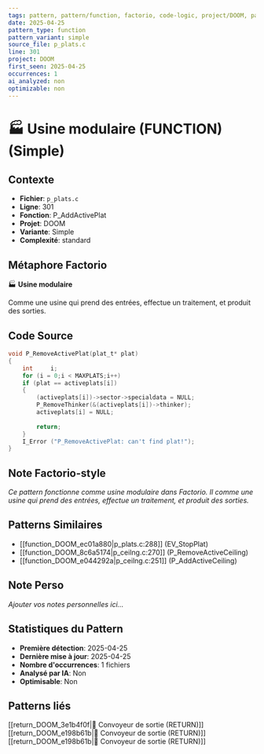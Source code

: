 ```yaml
---
tags: pattern, pattern/function, factorio, code-logic, project/DOOM, pattern/variant/simple
date: 2025-04-25
pattern_type: function
pattern_variant: simple
source_file: p_plats.c
line: 301
project: DOOM
first_seen: 2025-04-25
occurrences: 1
ai_analyzed: non
optimizable: non
---
```


# 🏭 Usine modulaire (FUNCTION) (Simple)

## Contexte
- **Fichier**: `p_plats.c`
- **Ligne**: 301
- **Fonction**: P_AddActivePlat
- **Projet**: DOOM
- **Variante**: Simple
- **Complexité**: standard

## Métaphore Factorio
🏭 **Usine modulaire**

Comme une usine qui prend des entrées, effectue un traitement, et produit des sorties.

## Code Source
```c
void P_RemoveActivePlat(plat_t* plat)
{
    int		i;
    for (i = 0;i < MAXPLATS;i++)
	if (plat == activeplats[i])
	{
	    (activeplats[i])->sector->specialdata = NULL;
	    P_RemoveThinker(&(activeplats[i])->thinker);
	    activeplats[i] = NULL;
	    
	    return;
	}
    I_Error ("P_RemoveActivePlat: can't find plat!");
}
```

## Note Factorio-style
*Ce pattern fonctionne comme usine modulaire dans Factorio. Il comme une usine qui prend des entrées, effectue un traitement, et produit des sorties.*

## Patterns Similaires
- [[function_DOOM_ec01a880|p_plats.c:288]] (EV_StopPlat)
- [[function_DOOM_8c6a5174|p_ceilng.c:270]] (P_RemoveActiveCeiling)
- [[function_DOOM_e044292a|p_ceilng.c:251]] (P_AddActiveCeiling)

## Note Perso
*Ajouter vos notes personnelles ici...*

## Statistiques du Pattern
- **Première détection**: 2025-04-25
- **Dernière mise à jour**: 2025-04-25
- **Nombre d'occurrences**: 1 fichiers
- **Analysé par IA**: Non
- **Optimisable**: Non

## Patterns liés
[[return_DOOM_3e1b4f0f|🚚 Convoyeur de sortie (RETURN)]]
[[return_DOOM_e198b61b|🚚 Convoyeur de sortie (RETURN)]]
[[return_DOOM_e198b61b|🚚 Convoyeur de sortie (RETURN)]]
